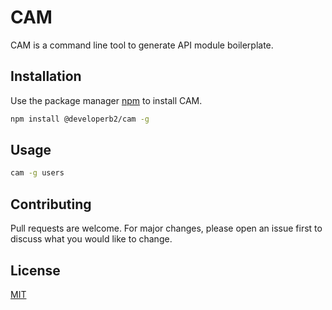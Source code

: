 # CAM

CAM is a command line tool to generate API module boilerplate.

## Installation

Use the package manager [npm](https://pip.pypa.io/en/stable/) to install CAM.

```bash
npm install @developerb2/cam -g
```

## Usage

```bash
cam -g users
```

## Contributing

Pull requests are welcome. For major changes, please open an issue first to discuss what you would like to change.

## License

[MIT](https://choosealicense.com/licenses/mit/)
